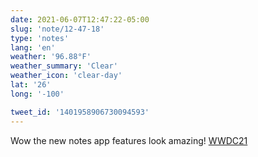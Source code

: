 ```yaml
---
date: 2021-06-07T12:47:22-05:00
slug: 'note/12-47-18'
type: 'notes'
lang: 'en'
weather: '96.88°F'
weather_summary: 'Clear'
weather_icon: 'clear-day'
lat: '26'
long: '-100'

tweet_id: '1401958906730094593'
---
```

Wow the new notes app features look amazing! [WWDC21](https://twitter.com/hashtag/WWDC21)